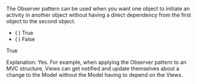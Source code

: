 <panel header="{{ icon_Q_A }} Observer patter usage">
<question>

The Observer pattern can be used when you want one object to initiate an activity in another object without having a direct dependency from the first object to the second object.

- ( ) True
- ( ) False

<div slot="answer">

True

Explanation: Yes. For example, when applying the Observer pattern to an MVC structure, Views can get notified and update themselves about a change to the Model without the Model having to depend on the Views.

</div>
</question>
</panel>
